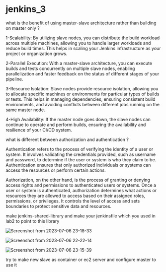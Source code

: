 # jenkins_3
what is the benefit of using master-slave architecture rather than building on master only ?

1-Scalability: By utilizing slave nodes, you can distribute the build workload across multiple machines, allowing you to handle larger workloads and reduce build times. This helps in scaling your Jenkins infrastructure as your project or organization grows.

2-Parallel Execution: With a master-slave architecture, you can execute builds and tests concurrently on multiple slave nodes, enabling parallelization and faster feedback on the status of different stages of your pipeline.

3-Resource Isolation: Slave nodes provide resource isolation, allowing you to allocate specific machines or environments for particular types of builds or tests. This helps in managing dependencies, ensuring consistent build environments, and avoiding conflicts between different jobs running on the same master node.

4-High Availability: If the master node goes down, the slave nodes can continue to operate and perform builds, ensuring the availability and resilience of your CI/CD system.



what is different between authorization and authentication ? 

Authentication refers to the process of verifying the identity of a user or system. It involves validating the credentials provided, such as username and password, to determine if the user or system is who they claim to be. Authentication ensures that only authorized individuals or systems can access the resources or perform certain actions.

Authorization, on the other hand, is the process of granting or denying access rights and permissions to authenticated users or systems. Once a user or system is authenticated, authorization determines what actions or resources they are allowed to access based on their assigned roles, permissions, or privileges. It controls the level of access and sets boundaries to protect sensitive data and resources.

make jenkins-shared-library and make your jenkinsfile which you used in lab2 to point to this library 

![Screenshot from 2023-07-06 23-18-33](https://github.com/HossamKhafagy9/jenkins_3/assets/68228871/2799ab0f-4c9f-4f02-813d-640dfcb383fe)

![Screenshot from 2023-07-06 22-22-14](https://github.com/HossamKhafagy9/jenkins_3/assets/68228871/7709547d-8424-466a-ace5-cba01df84575)

![Screenshot from 2023-07-06 23-15-39](https://github.com/HossamKhafagy9/jenkins_3/assets/68228871/3cf4d41c-7851-457f-93fa-2111560b85f7)

try to make new slave as container or ec2 server and configure master to use it 

